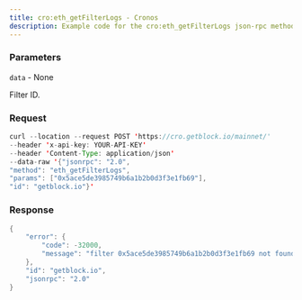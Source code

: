 ```yaml
---
title: cro:eth_getFilterLogs - Cronos
description: Example code for the cro:eth_getFilterLogs json-rpc method. Сomplete guide on how to use cro:eth_getFilterLogs json-rpc in GetBlock.io Web3 documentation.
---
```


### Parameters


`data` - None

Filter ID.

### Request

``` java
curl --location --request POST 'https://cro.getblock.io/mainnet/' 
--header 'x-api-key: YOUR-API-KEY' 
--header 'Content-Type: application/json' 
--data-raw '{"jsonrpc": "2.0",
"method": "eth_getFilterLogs",
"params": ["0x5ace5de3985749b6a1b2b0d3f3e1fb69"],
"id": "getblock.io"}'
```

###  Response

``` java
{
    "error": {
        "code": -32000,
        "message": "filter 0x5ace5de3985749b6a1b2b0d3f3e1fb69 not found"
    },
    "id": "getblock.io",
    "jsonrpc": "2.0"
}
```

